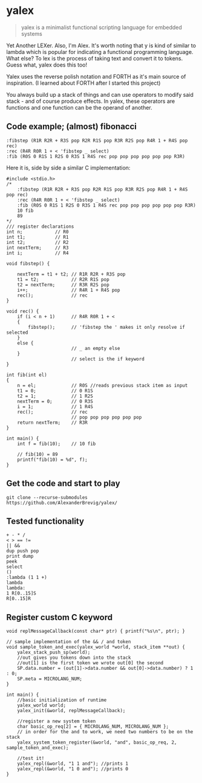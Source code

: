 # yalex

> yalex is a minimalist functional scripting language for embedded systems

Yet Another LEXer. Also, I'm Alex.
It's worth noting that y is kind of similar to lambda which is popular for indicating a functional programming language.
What else? To lex is the process of taking text and convert it to tokens. Guess what, yalex does this too!

Yalex uses the reverse polish notation and FORTH as it's main source of inspiration. (I learned about FORTH after I started this project)

You always build up a stack of things and can use operators to modify said stack - and of course produce effects. In yalex, these operators are functions and one function can be the operand of another.

## Code example; (almost) fibonacci

    :fibstep (R1R R2R + R3S pop R2R R1S pop R3R R2S pop R4R 1 + R4S pop rec)
    :rec (R4R R0R 1 + < 'fibstep _ select)
    :fib (R0S 0 R1S 1 R2S 0 R3S 1 R4S rec pop pop pop pop pop pop R3R)

Here it is, side by side a similar C implementation:

    #include <stdio.h>
    /*  
        :fibstep (R1R R2R + R3S pop R2R R1S pop R3R R2S pop R4R 1 + R4S pop rec)
        :rec (R4R R0R 1 + < 'fibstep _ select)
        :fib (R0S 0 R1S 1 R2S 0 R3S 1 R4S rec pop pop pop pop pop pop R3R)
        10 fib
        89
    */
    /// register declarations
    int n;            // R0
    int t1;           // R1
    int t2;           // R2
    int nextTerm;     // R3
    int i;            // R4

    void fibstep() {
       
        nextTerm = t1 + t2; // R1R R2R + R3S pop
        t1 = t2;			// R2R R1S pop
        t2 = nextTerm;		// R3R R2S pop
        i++;				// R4R 1 + R4S pop
        rec();				// rec
    }

    void rec() {
        if (i < n + 1)      // R4R R0R 1 + <
        {
            fibstep();      // 'fibstep the ' makes it only resolve if selected
        }
        else {
                            // _ an empty else 
        }  
                            // select is the if keyword 
    }

    int fib(int el)     
    {   
        n = el;             // R0S //reads previous stack item as input
        t1 = 0;             // 0 R1S
        t2 = 1;             // 1 R2S
        nextTerm = 0;       // 0 R3S
        i = 1;              // 1 R4S
        rec();              // rec
                            // pop pop pop pop pop pop 
        return nextTerm;    // R3R
    }

    int main() {
        int f = fib(10);    // 10 fib

        // fib(10) = 89
        printf("fib(10) = %d", f); 
    }

## Get the code and start to play

	git clone --recurse-submodules https://github.com/AlexanderBrevig/yalex/

## Tested functionality

	+ - * /
	< > == !=
	|| &&
	dup push pop
	print dump
	peek
	select
	()
	:lambda (1 1 +)
	lambda
	lambda:
	1 R[0..15]S
	R[0..15]R

## Register custom C keyword

	void replMessageCallback(const char* ptr) { printf("%s\n", ptr); }

	// sample implementation of the && / and token
	void sample_token_and_exec(yalex_world *world, stack_item **out) {
		yalex_stack_push_sp(world);
		//out gives you tokens down into the stack
		//out[1] is the first token we wrote out[0] the second
		SP.data.number = (out[1]->data.number && out[0]->data.number) ? 1 : 0;
		SP.meta = MICROLANG_NUM;
	}

	int main() {
		//basic initialization of runtime
		yalex_world world;
		yalex_init(&world, replMessageCallback);

		//register a new system token
		char basic_op_req[2] = { MICROLANG_NUM, MICROLANG_NUM };
		// in order for the and to work, we need two numbers to be on the stack
		yalex_system_token_register(&world, "and", basic_op_req, 2, sample_token_and_exec);

		//test it!
		yalex_repl(&world, "1 1 and"); //prints 1
		yalex_repl(&world, "1 0 and"); //prints 0
	}
